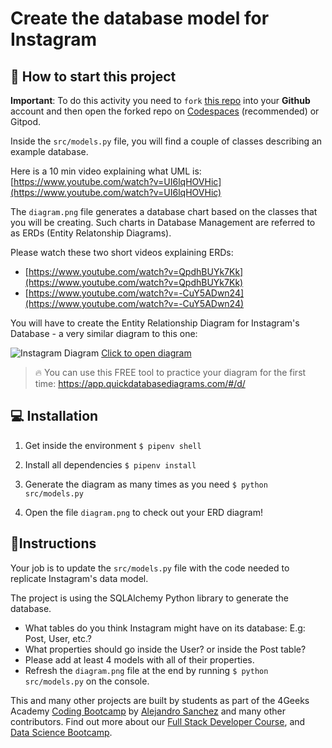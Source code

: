 <!--hide-->
# Create the database model for Instagram
<!--endhide-->


<onlyfor saas="false" withBanner="false">

## 🌱 How to start this project

**Important**: To do this activity you need to `fork` [this repo](https://github.com/breatheco-de/exercise-instagram-data-modeling) into your **Github** account and then open the forked repo on [Codespaces](https://4geeks.com/lesson/what-is-github-codespaces) (recommended) or Gitpod.


Inside the `src/models.py` file, you will find a couple of classes describing an example database.

Here is a 10 min video explaining what UML is: [https://www.youtube.com/watch?v=UI6lqHOVHic](https://www.youtube.com/watch?v=UI6lqHOVHic)

The `diagram.png` file generates a database chart based on the classes that you will be creating. Such charts in Database Management are referred to as ERDs (Entity Relatonship Diagrams). 

Please watch these two short videos explaining ERDs: 
+ [https://www.youtube.com/watch?v=QpdhBUYk7Kk](https://www.youtube.com/watch?v=QpdhBUYk7Kk)
+ [https://www.youtube.com/watch?v=-CuY5ADwn24](https://www.youtube.com/watch?v=-CuY5ADwn24)

</onlyfor>

You will have to create the Entity Relationship Diagram for Instagram's Database - a very similar diagram to this one:

![Instagram Diagram](https://github.com/breatheco-de/exercise-instagram-data-modeling/blob/master/assets/example.png?raw=true)
[Click to open diagram](https://app.quickdatabasediagrams.com/#/d/LxNXQZ)

> 🔥 You can use this FREE tool to practice your diagram for the first time: https://app.quickdatabasediagrams.com/#/d/


## 💻 Installation

1. Get inside the environment `$ pipenv shell`

2. Install all dependencies `$ pipenv install`

3. Generate the diagram as many times as you need `$ python src/models.py`

4. Open the file `diagram.png` to check out your ERD diagram!


## 📝Instructions

Your job is to update the `src/models.py` file with the code needed to replicate Instagram's data model.

The project is using the SQLAlchemy Python library to generate the database.

- What tables do you think Instagram might have on its database: E.g: Post, User, etc.?
- What properties should go inside the User? or inside the Post table?
- Please add at least 4 models with all of their properties.
- Refresh the `diagram.png` file at the end by running `$ python src/models.py` on the console.

This and many other projects are built by students as part of the 4Geeks Academy [Coding Bootcamp](https://4geeksacademy.com/us/coding-bootcamp) by [Alejandro Sanchez](https://twitter.com/alesanchezr) and many other contributors. Find out more about our [Full Stack Developer Course](https://4geeksacademy.com/us/coding-bootcamps/part-time-full-stack-developer), and [Data Science Bootcamp](https://4geeksacademy.com/us/coding-bootcamps/datascience-machine-learning).

